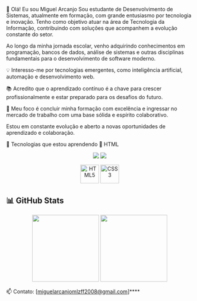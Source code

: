👋 Olá! Eu sou Miguel Arcanjo
Sou estudante de Desenvolvimento de Sistemas, atualmente em formação, com grande entusiasmo por tecnologia e inovação. Tenho como objetivo atuar na área de Tecnologia da Informação, contribuindo com soluções que acompanhem a evolução constante do setor.

Ao longo da minha jornada escolar, venho adquirindo conhecimentos em programação, bancos de dados, análise de sistemas e outras disciplinas fundamentais para o desenvolvimento de software moderno.

💡 Interesso-me por tecnologias emergentes, como inteligência artificial, automação e desenvolvimento web.

📚 Acredito que o aprendizado contínuo é a chave para crescer profissionalmente e estar preparado para os desafios do futuro.

🎯 Meu foco é concluir minha formação com excelência e ingressar no mercado de trabalho com uma base sólida e espírito colaborativo.

Estou em constante evolução e aberto a novas oportunidades de aprendizado e colaboração.

🚀 Tecnologias que estou aprendendo
📄 HTML

<p align="center"> <img src="https://img.shields.io/badge/HTML-60%25-orange?style=for-the-badge&logo=html5&logoColor=white" /> <img src="https://img.shields.io/badge/CSS-45%25-blue?style=for-the-badge&logo=css3&logoColor=white" /> </p> <p align="center">

<p align="center"> <img src="https://cdn.jsdelivr.net/gh/devicons/devicon/icons/html5/html5-original.svg" height="50" alt="HTML5" /> <img src="https://cdn.jsdelivr.net/gh/devicons/devicon/icons/css3/css3-original.svg" height="50" alt="CSS3" /> </p> 

## 📊 GitHub Stats

<p align="center">
  <img height="180em" src="https://github-readme-stats.vercel.app/api?username=miguelzinArcanjo&show_icons=true&theme=tokyonight&hide_title=false" />
  <img height="180em" src="https://github-readme-stats.vercel.app/api/top-langs/?username=miguelzinArcanjo&layout=compact&theme=tokyonight" />
</p>

📫 Contato: [miguelarcanjomlzff2008@gmail.com]****
